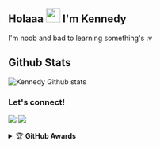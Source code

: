 ## Holaaa <img src="https://github.com/TheDudeThatCode/TheDudeThatCode/blob/master/Assets/Hi.gif" width="29px"> I'm Kennedy
 I'm noob and bad to learning something's :v
##   **Github Stats**
![Kennedy Github stats](https://github-readme-stats.vercel.app/api?username=KennedyProject&show_icons=true&theme=tokyonight)

### Let's connect!
<p>
    <a href="https://t.me/xgothboi" target="blank"><img src="https://img.shields.io/badge/@xgothboi-30302f?style=flat&logo=telegram" /></a>
    <a href="https://instagram.com/acxken._" target="blank"><img src="https://img.shields.io/badge/@acxken._-30302f?style=flat&logo=instagram" /></a>
</p>
<details>
    <summary>&#127942 <b>GitHub Awards</b></summary><br/>

![Github Trophy](https://github-profile-trophy.vercel.app/?username=KennedyProject)

</details
